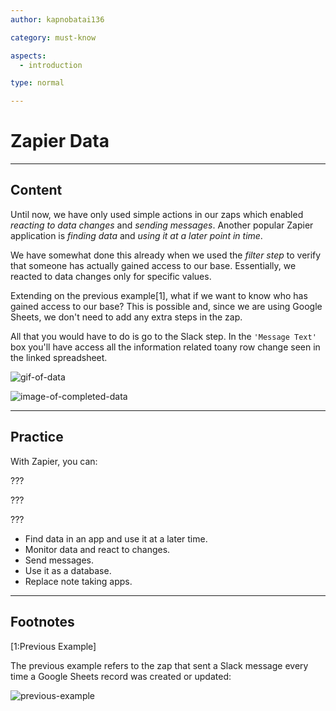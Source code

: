 ```yaml
---
author: kapnobatai136

category: must-know

aspects:
  - introduction

type: normal

---
```


# Zapier Data

---
## Content

Until now, we have only used simple actions in our zaps which enabled _reacting to data changes_ and _sending messages_. Another popular Zapier application is _finding data_ and _using it at a later point in time_.

We have somewhat done this already when we used the _filter step_ to verify that someone has actually gained access to our base. Essentially, we reacted to data changes only for specific values.

Extending on the previous example[1], what if we want to know who has gained access to our base? This is possible and, since we are using Google Sheets, we don't need to add any extra steps in the zap.

All that you would have to do is go to the Slack step. In the `'Message Text'` box you'll have access all the information related toany row change seen in the linked spreadsheet.

![gif-of-data](https://img.enkipro.com/90680a1d2f923084e64502d4d124b29c.gif)

![image-of-completed-data](https://img.enkipro.com/936b5a4e98e90a855f51334425e4fd5f.png)

---
## Practice

With Zapier, you can:

???

???

???

* Find data in an app and use it at a later time.
* Monitor data and react to changes.
* Send messages.
* Use it as a database.
* Replace note taking apps.

---
## Footnotes

[1:Previous Example]

The previous example refers to the zap that sent a Slack message every time a Google Sheets record was created or updated:

![previous-example](https://img.enkipro.com/dd6ded782ca71a080338c67e893cf0c4.png)